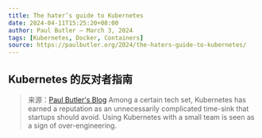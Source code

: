 ```yaml
---
title: The hater’s guide to Kubernetes
date: 2024-04-11T15:25:20+08:00
author: Paul Butler – March 3, 2024
tags: [Kubernetes, Docker, Containers]
source: https://paulbutler.org/2024/the-haters-guide-to-kubernetes/
---
```


## Kubernetes 的反对者指南

> 来源：[Paul Butler's Blog](https://paulbutler.org/2024/the-haters-guide-to-kubernetes/)
> Among a certain tech set, Kubernetes has earned a reputation as an unnecessarily complicated time-sink that startups should avoid. Using Kubernetes with a small team is seen as a sign of over-engineering.
